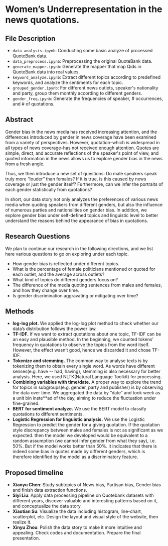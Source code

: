 # Women’s Underrepresentation in the news quotations.
## File Description

+ `data_analysis.ipynb`: Conducting some basic analyze of processed QuoteBank data.
+ `data_preprocess.ipynb`: Preprocessing the original QuoteBank data.
+ `generate_mapper.ipynb`: Generate the mapper that map Qids in QuoteBank data into real values.
+ `keyword_analyze.ipynb`: Extract different topics according to predefined keywords, and analyze the sentiments for each topic.
+ `grouped_gender.ipynb`: For different news outlets, speaker's nationality and party, group them monthly according to different genders.
+ `gender_freq.ipynb`: Generate the frequencies of speaker, # occurrences, and # of quotations.

## Abstract

Gender bias in the news media has received increasing attention, and the differences introduced by gender in news coverage have been examined from a variety of perspectives. 
However, quotation–which is widespread in all types of news coverage–has not received enough attention. 
Quotes are simple, direct, and accurate reflections of the speaker's point of view, and quoted information in the news allows us to explore gender bias in the news from a fresh angle.

Thus, we then introduce a new set of questions: Do male speakers speak truly more “louder” than females? If it is true, is this caused by news coverage or just the gender itself?
Furthermore, can we infer the portraits of each gender statistically from quotations?

In short, our data story not only analyzes the preferences of various news media when quoting speakers from different genders, but also the influence of numerous parties and nationalities on gender bias.
In addition, we explore gender bias under self-defined topics and linguistic level to better understand the reasons behind the appearance of bias in quotations.
## Research Questions

We plan to continue our research in the following directions, and we list here various questions to go on exploring under each topic.

+ How gender bias is reflected under different topics.
+ What is the percentage of female politicians mentioned or quoted for each outlet, and the average across outlets?
+ What kind of topics do different genders focus on?
+ The difference of the media quoting sentences from males and females, and how they change over time.
+ Is gender discrimination aggravating or mitigating over time?

## Methods

- **log-log plot.** We applied the log-log plot method to check whether our data’s distribution follows the power law.
- **TF-IDF.** If we want to extract quotations about one topic, TF-IDF can be an easy and plausible method. In the beginning, we counted tokens’ frequency in quotations to observe the topics from the word itself. However, the effect wasn’t good, hence we discarded it and chose TF-IDF.
- **Tokenize and stemming.** The common way to analyse texts is by tokenizing them to obtain every single word. As words have different senses(e.g. have -- had, having), stemming is also necessary for better analysis. Here, we used NLTK(Natural Language Toolkit) for processing.
- **Combining variables with time/date.** A proper way to explore the trend for topics in subgroups(e.g. gender, party and publisher) is by observing the data over time. We aggregated the data by “date” and took week as a unit bin inste**ad of the day, aiming to reduce the fluctuation under fine-grained.
- **BERT for sentiment analyze.** We use the BERT model to classify quotations to different sentiments. 
- **Logistic Regression for linguistic analysis.** We use the Logistic Regression to predict the gender for a giving quotation. If the quotation style discrepancy between males and females is not as significant as we expected. then the model we developed would be equivalent to a random assumption (we cannot infer gender from what they say), i.e. 50%. But if the model works better than 50%. it indicates that there is indeed some bias in quotes made by different genders, which is therefore identified by the model as a discriminatory feature.

## Proposed timeline

- **Xiaoyu Chen**: Study subtopics of News bias, Partisan bias, Gender bias and finish data extraction functions.
- **Siyi Liu**: Apply data processing pipeline on Quotebank datasets with different years, discover valuable and interesting patterns based on it, and conceptualize the data story.
- **Xiaotian Su**: Visualize the data including histogram, line-chart, scatterplot, etc. Design the layout and visual style of the website, then realize it.
- **Xinyu Zhou**: Polish the data story to make it more intuitive and appealing. Check codes and documentation. Prepare the final presentation.




